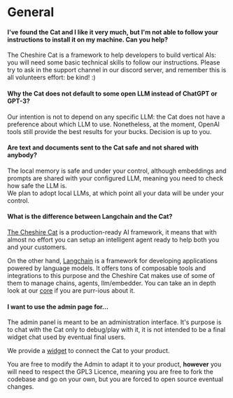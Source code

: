 # General

#### I've found the Cat and I like it very much, but I'm not able to follow your instructions to install it on my machine. Can you help?

The Cheshire Cat is a framework to help developers to build vertical AIs: you will need some basic technical skills to follow our instructions.
Please try to ask in the support channel in our discord server, and remember this is all volunteers effort: be kind! :)

#### Why the Cat does not default to some open LLM instead of ChatGPT or GPT-3?

Our intention is not to depend on any specific LLM: the Cat does not have a preference about which LLM to use. Nonetheless, at the moment, OpenAI tools still provide the best results for your bucks.
Decision is up to you.

#### Are text and documents sent to the Cat safe and not shared with anybody?

The local memory is safe and under your control, although embeddings and prompts are shared with your configured LLM, meaning you need to check how safe the LLM is.  
We plan to adopt local LLMs, at which point all your data will be under your control.

#### What is the difference between Langchain and the Cat?

[The Cheshire Cat](https://cheshirecat.ai/) is a production-ready AI framework, it means that with almost no effort you can setup an intelligent agent ready to help both you and your customers.

On the other hand, [Langchain](https://github.com/langchain-ai/langchain) is a framework for developing applications powered by language models. It offers tons of composable tools and integrations to this purpose and the Cheshire Cat makes use of some of them to manage chains, agents, llm/embedder. You can take an in depth look at our [core](https://github.com/cheshire-cat-ai/core) if you are purr-ious about it.

#### I want to use the admin page for...

The admin panel is meant to be an administration interface. It's purpose is to chat with the Cat only to debug/play with it, it is not intended to be a final widget chat used by eventual final users.

We provide a [widget](https://github.com/cheshire-cat-ai/widget-vue) to connect the Cat to your product.

You are free to modify the Admin to adapt it to your product, **however** you will need to respect the GPL3 Licence, meaning you are free to fork the codebase and go on your own, but you are forced to open source eventual changes.

